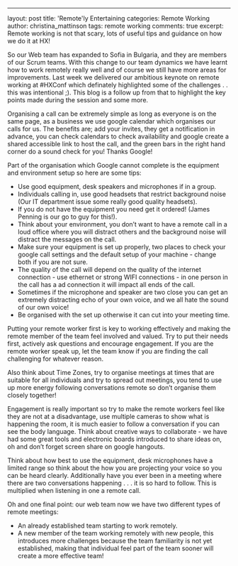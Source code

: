 ---
layout: post
title: 'Remote'ly Entertaining
categories: Remote Working
author: christina_mattinson
tags: remote working
comments: true
excerpt: Remote working is not that scary, lots of useful tips and guidance on how we do it at HX!

So our Web team has expanded to Sofia in Bulgaria, and they are members of our Scrum teams. With this change to our team dynamics we have learnt how to work remotely really well and of course we still have more areas for improvements. Last week we delivered our ambitious keynote on remote working at #HXConf which definately highlighted some of the challenges . . this was intentional ;). This blog is a follow up from that to highlight the key points made during the session and some more.

Organising a call can be extremely simple as long as everyone is on the same page, as a business we use google calendar which organises our calls for us. The benefits are; add your invites, they get a notification in advance, you can check calendars to check availability and google create a shared accessible link to host the call, and the green bars in the right hand corner do a sound check for you! Thanks Google!

Part of the organisation which Google cannot complete is the equipment and environment setup so here are some tips:

- Use good equipment, desk speakers and microphones if in a group.
- Individuals calling in, use good headsets that restrict background noise (Our IT department issue some really good quality headsets).
- If you do not have the equipment you need get it ordered! (James Penning is our go to guy for this!).
- Think about your environment, you don’t want to have a remote call in a loud office where you will distract others and the background noise will distract the messages on the call.
- Make sure your equipment is set up properly, two places to check your google call settings and the default setup of your machine - change both if you are not sure.
- The quality of the call will depend on the quality of the internet connection - use ethernet or strong WIFI connections - in one person in the call has a ad connection it will impact all ends of the call.
- Sometimes if the microphone and speaker are two close you can get an extremely distracting echo of your own voice, and we all hate the sound of our own voice!
- Be organised with the set up otherwise it can cut into your meeting time.

Putting your remote worker first is key to working effectively and making the remote member of the team feel involved and valued. Try to put their needs first, actively ask questions and encourage engagement. If you are the remote worker speak up, let the team know if you are finding the call challenging for whatever reason.

Also think about Time Zones, try to organise meetings at times that are suitable for all individuals and try to spread out meetings, you tend to use up more energy following conversations remote so don’t organise them closely together!

Engagement is really important so try to make the remote workers feel like they are not at a disadvantage, use multiple cameras to show what is happening the room, it is much easier to follow a conversation if you can see the body language. Think about creative ways to collaborate - we have had some great tools and electronic boards introduced to share ideas on, oh and don’t forget screen share on google hangouts.

Think about how best to use the equipment, desk microphones have a limited range so think about the how you are projecting your voice so you can be heard clearly. Additionally have you ever been in a meeting where there are two conversations happening . . . it is so hard to follow. This is multiplied when listening in one a remote call.

Oh and one final point: our web team now we have two different types of remote meetings:

- An already established team starting to work remotely.
- A new member of the team working remotely with new people, this introduces more challenges because the team familiarity is not yet established, making that individual feel part of the team sooner will create a more effective team!